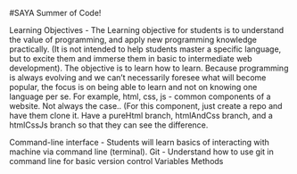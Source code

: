 #SAYA Summer of Code!

Learning Objectives - The  Learning objective for students is to understand the value of programming, and apply new programming knowledge practically. (It is not intended to help students master a specific language, but to excite them and immerse them in basic to intermediate web development). The objective is to learn how to learn. Because programming is always evolving and we can’t necessarily foresee what will become popular, the focus is on being able to learn and not on knowing one language per se. For example, html, css, js - common components of a website. Not always the case.. (For this component, just create a repo and have them clone it. Have a pureHtml branch, htmlAndCss branch, and a htmlCssJs branch so that they can see the difference.

Command-line interface - Students will learn basics of interacting with machine via command line (terminal).
Git - Understand how to use git in command line for basic version control
Variables
Methods 



